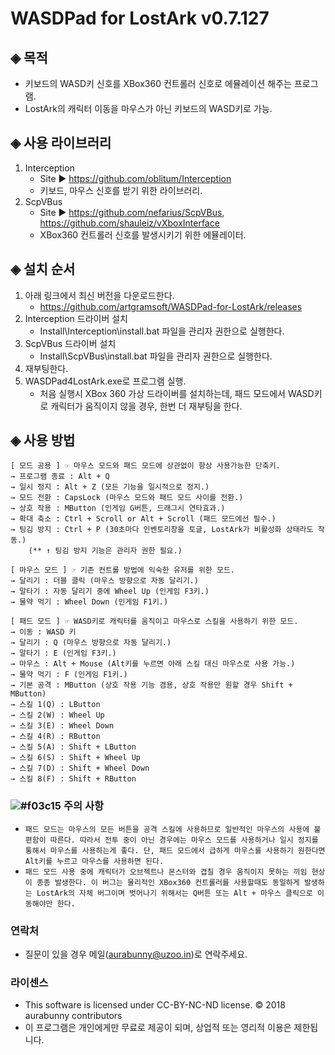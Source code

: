 ﻿# WASDPad for LostArk v0.7.127
## ◈ 목적
- 키보드의 WASD키 신호를 XBox360 컨트롤러 신호로 에뮬레이션 해주는 프로그램.
- LostArk의 캐릭터 이동을 마우스가 아닌 키보드의 WASD키로 가능.

## ◈ 사용 라이브러리
1. Interception 
   - Site ▶ https://github.com/oblitum/Interception
   - 키보드, 마우스 신호를 받기 위한 라이브러리.
2. ScpVBus
   - Site ▶ https://github.com/nefarius/ScpVBus, https://github.com/shauleiz/vXboxInterface
   - XBox360 컨트롤러 신호를 발생시키기 위한 에뮬레이터.

## ◈ 설치 순서
1. 아래 링크에서 최신 버전을 다운로드한다.
   - https://github.com/artgramsoft/WASDPad-for-LostArk/releases
2. Interception 드라이버 설치
   - Install\Interception\install.bat 파일을 관리자 권한으로 실행한다.
3. ScpVBus 드라이버 설치
   - Install\ScpVBus\install.bat 파일을 관리자 권한으로 실행한다.
4. 재부팅한다.
5. WASDPad4LostArk.exe로 프로그램 실행.
   - 처음 실행시 XBox 360 가상 드라이버를 설치하는데, 패드 모드에서 WASD키로 캐릭터가 움직이지 않을 경우, 한번 더 재부팅을 한다.

## ◈ 사용 방법
    [ 모드 공용 ] ☞ 마우스 모드와 패드 모드에 상관없이 항상 사용가능한 단축키.
    → 프로그램 종료 : Alt + Q
    → 일시 정지 : Alt + Z (모든 기능을 일시적으로 정지.)
    → 모드 전환 : CapsLock (마우스 모드와 패드 모드 사이를 전환.)
    → 상호 작용 : MButton (인게임 G버튼, 드래그시 연타효과.)
    → 확대 축소 : Ctrl + Scroll or Alt + Scroll (패드 모드에선 필수.)
    → 팅김 방지 : Ctrl + P (30초마다 인벤토리창을 토글, LostArk가 비활성화 상태라도 작동.) 
        (** ↑ 팅김 방지 기능은 관리자 권한 필요.)
    
    [ 마우스 모드 ] ☞ 기존 컨트롤 방법에 익숙한 유저를 위한 모드.
    → 달리기 : 더블 클릭 (마우스 방향으로 자동 달리기.)
    → 말타기 : 자동 달리기 중에 Wheel Up (인게임 F3키.)
    → 물약 먹기 : Wheel Down (인게임 F1키.)

    [ 패드 모드 ] ☞ WASD키로 캐릭터를 움직이고 마우스로 스킬을 사용하기 위한 모드.
    → 이동 : WASD 키
    → 달리기 : Q (마우스 방향으로 자동 달리기.)
    → 말타기 : E (인게임 F3키.)
    → 마우스 : Alt + Mouse (Alt키를 누르면 아래 스킬 대신 마우스로 사용 가능.)
    → 물약 먹기 : F (인게임 F1키.)
    → 기본 공격 : MButton (상호 작용 기능 겸용, 상호 작용만 원할 경우 Shift + MButton)
    → 스킬 1(Q) : LButton
    → 스킬 2(W) : Wheel Up
    → 스킬 3(E) : Wheel Down
    → 스킬 4(R) : RButton
    → 스킬 5(A) : Shift + LButton
    → 스킬 6(S) : Shift + Wheel Up
    → 스킬 7(D) : Shift + Wheel Down
    → 스킬 8(F) : Shift + RButton

### ![#f03c15](https://placehold.it/15/f03c15/000000?text=+) 주의 사항
- `패드 모드는 마우스의 모든 버튼을 공격 스킬에 사용하므로 일반적인 마우스의 사용에 불편함이 따른다. 따라서 전투 중이 아닌 경우에는 마우스 모드를 사용하거나 일시 정지를 통해서 마우스를 사용하는게 좋다. 단, 패드 모드에서 급하게 마우스를 사용하기 원한다면 Alt키를 누르고 마우스를 사용하면 된다.`
- `패드 모드 사용 중에 캐릭터가 오브젝트나 몬스터와 겹칠 경우 움직이지 못하는 끼임 현상이 종종 발생한다. 이 버그는 물리적인 XBox360 컨트롤러를 사용할때도 동일하게 발생하는 LostArk의 자체 버그이며 벗어나기 위해서는 Q버튼 또는 Alt + 마우스 클릭으로 이동해야만 한다.`

### 연락처
- 질문이 있을 경우 메일(aurabunny@uzoo.in)로 연락주세요.

### 라이센스
- This software is licensed under CC-BY-NC-ND license. © 2018 aurabunny contributors
- 이 프로그램은 개인에게만 무료로 제공이 되며, 상업적 또는 영리적 이용은 제한됩니다.